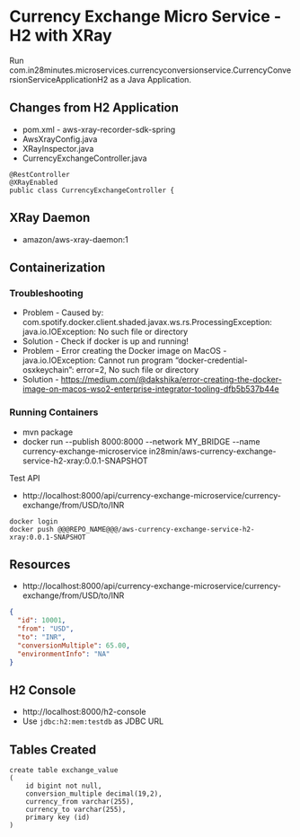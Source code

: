 # Currency Exchange Micro Service - H2 with XRay

Run com.in28minutes.microservices.currencyconversionservice.CurrencyConversionServiceApplicationH2 as a Java Application.


## Changes from H2 Application

- pom.xml - aws-xray-recorder-sdk-spring
- AwsXrayConfig.java
- XRayInspector.java
- CurrencyExchangeController.java

```
@RestController
@XRayEnabled
public class CurrencyExchangeController {
```

## XRay Daemon

- amazon/aws-xray-daemon:1


## Containerization

### Troubleshooting

- Problem - Caused by: com.spotify.docker.client.shaded.javax.ws.rs.ProcessingException: java.io.IOException: No such file or directory
- Solution - Check if docker is up and running!
- Problem - Error creating the Docker image on MacOS - java.io.IOException: Cannot run program “docker-credential-osxkeychain”: error=2, No such file or directory
- Solution - https://medium.com/@dakshika/error-creating-the-docker-image-on-macos-wso2-enterprise-integrator-tooling-dfb5b537b44e

### Running Containers

- mvn package
- docker run --publish 8000:8000 --network MY_BRIDGE --name currency-exchange-microservice in28min/aws-currency-exchange-service-h2-xray:0.0.1-SNAPSHOT

Test API 
- http://localhost:8000/api/currency-exchange-microservice/currency-exchange/from/USD/to/INR

```
docker login
docker push @@@REPO_NAME@@@/aws-currency-exchange-service-h2-xray:0.0.1-SNAPSHOT
```

## Resources

- http://localhost:8000/api/currency-exchange-microservice/currency-exchange/from/USD/to/INR

```json
{
  "id": 10001,
  "from": "USD",
  "to": "INR",
  "conversionMultiple": 65.00,
  "environmentInfo": "NA"
}
```

## H2 Console

- http://localhost:8000/h2-console
- Use `jdbc:h2:mem:testdb` as JDBC URL


## Tables Created
```
create table exchange_value 
(
	id bigint not null, 
	conversion_multiple decimal(19,2), 
	currency_from varchar(255), 
	currency_to varchar(255), 
	primary key (id)
)
```
